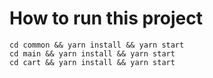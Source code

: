 # How to run this project

```
cd common && yarn install && yarn start
cd main && yarn install && yarn start
cd cart && yarn install && yarn start
```